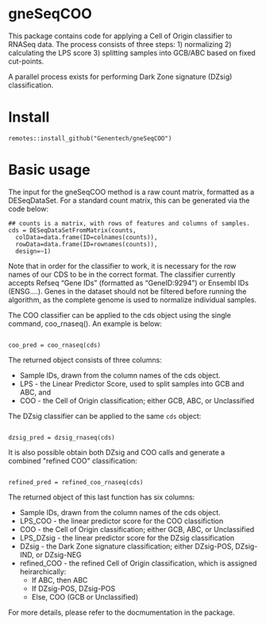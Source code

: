 # gneSeqCOO

This package contains code for applying a Cell of Origin classifier to RNASeq data. The process consists of three steps: 
	1) normalizing
	2) calculating the LPS score
	3) splitting samples into GCB/ABC based on fixed cut-points.

A parallel process exists for performing Dark Zone signature (DZsig) classification. 

# Install

```
remotes::install_github("Genentech/gneSeqCOO")
```

# Basic usage

The input for the gneSeqCOO method is a raw count matrix, formatted as a DESeqDataSet. For a standard count matrix, this can be generated via the code below:

```{r,eval=FALSE}
## counts is a matrix, with rows of features and columns of samples.
cds = DESeqDataSetFromMatrix(counts,
  colData=data.frame(ID=colnames(counts)),
  rowData=data.frame(ID=rownames(counts)),
  design=~1)
```

Note that in order for the classifier to work, it is necessary for the row names of our CDS to be in the correct format. The classifier currently accepts Refseq “Gene IDs” (formatted as “GeneID:9294”) or Ensembl IDs (ENSG....). Genes in the dataset should not be filtered before running the algorithm, as the complete genome is used to normalize individual samples. 

The COO classifier can be applied to the cds object using the single command, coo_rnaseq(). An example is below:

```{r,eval=FALSE}

coo_pred = coo_rnaseq(cds)

```

The returned object consists of three columns:
  - Sample IDs, drawn from the column names of the cds object.
  - LPS - the Linear Predictor Score, used to split samples into GCB and ABC, and
  - COO - the Cell of Origin classification; either GCB, ABC, or Unclassified


The DZsig classifier can be applied to the same `cds` object: 

```{r,eval=FALSE}

dzsig_pred = dzsig_rnaseq(cds)

```

It is also possible obtain both DZsig and COO calls and generate a combined "refined COO" classification: 

```{r,eval=FALSE}

refined_pred = refined_coo_rnaseq(cds)

```

The returned object of this last function has six columns: 
  - Sample IDs, drawn from the column names of the cds object.
  - LPS_COO - the linear predictor score for the COO classifiction
  - COO - the Cell of Origin classification; either GCB, ABC, or Unclassified
  - LPS_DZsig - the linear predictor score for the DZsig classification
  - DZsig - the Dark Zone signature classification; either DZsig-POS, DZsig-IND, or DZsig-NEG
  - refined_COO - the refined Cell of Origin classification, which is assigned heirarchically: 
    - If ABC, then ABC
    - If DZsig-POS, DZsig-POS
    - Else, COO (GCB or Unclassified)

For more details, please refer to the docmumentation in the package.
